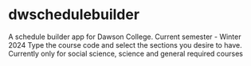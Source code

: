 # dwschedulebuilder
A schedule builder app for Dawson College. 
Current semester - Winter 2024
Type the course code and select the sections you desire to have.
Currently only for social science, science and general required courses

